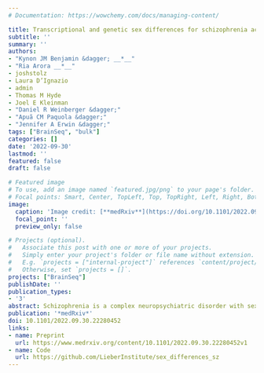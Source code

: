 ```yaml
---
# Documentation: https://wowchemy.com/docs/managing-content/

title: Transcriptional and genetic sex differences for schizophrenia across the dorsolateral prefrontal cortex, hippocampus, and caudate nucleus
subtitle: ''
summary: ''
authors:
- "Kynon JM Benjamin &dagger; __*__"
- "Ria Arora __*__"
- joshstolz
- Laura D’Ignazio
- admin
- Thomas M Hyde
- Joel E Kleinman
- "Daniel R Weinberger &dagger;"
- "Apuã CM Paquola &dagger;"
- "Jennifer A Erwin &dagger;"
tags: ["BrainSeq", "bulk"]
categories: []
date: '2022-09-30'
lastmod: ''
featured: false
draft: false

# Featured image
# To use, add an image named `featured.jpg/png` to your page's folder.
# Focal points: Smart, Center, TopLeft, Top, TopRight, Left, Right, BottomLeft, Bottom, BottomRight.
image:
  caption: 'Image credit: [**medRxiv**](https://doi.org/10.1101/2022.09.30.22280452)'
  focal_point: ''
  preview_only: false

# Projects (optional).
#   Associate this post with one or more of your projects.
#   Simply enter your project's folder or file name without extension.
#   E.g. `projects = ["internal-project"]` references `content/project/deep-learning/index.md`.
#   Otherwise, set `projects = []`.
projects: ["BrainSeq"]
publishDate: ''
publication_types:
- '3'
abstract: Schizophrenia is a complex neuropsychiatric disorder with sexually dimorphic features, including differential symptomatology, drug responsiveness, and male incidence rate. To date, only the prefrontal cortex has been examined in large-scale transcriptome analyses for sex differences in schizophrenia. Here, we examined the BrainSeq Consortium RNA-sequencing and genotypes for the caudate nucleus (n=399), dorsolateral prefrontal cortex (DLPFC; n=377), and hippocampus (n=394) to characterize sex differences in schizophrenia. We identified genomic features (genes, transcripts, exons, and exon-exon junctions) associated with sex, sex-specific expression in schizophrenia, and sex-interacting expression quantitative trait loci (si-eQTL) associated with schizophrenia risk. We found 878 unique genes with sex differences across brain regions, including ANK3, which shows male-biased expression in the caudate nucleus. X-chromosome dosage was significantly decreased in the hippocampus of female and male individuals with schizophrenia. Our sex interaction model revealed 15 novel junctions dysregulated for schizophrenia in a sex-specific manner. Sex-specific schizophrenia analysis identified dozens of expressed, sex-specific features with enrichment in the transcriptional response of cellular stress. Finally, our si-eQTL analysis revealed 974 unique genes, 14 of which are associated with schizophrenia risk. Overall, our results increased the number of annotated sex-biased features, identified sex-specific schizophrenia genes, and provided the first annotation of si-eQTL in the human DLPFC and hippocampus. Altogether, these results point to the importance of sex-informed analysis of sexually dimorphic traits and inform personalized therapeutic strategies in schizophrenia..
publication: '*medRxiv*'
doi: 10.1101/2022.09.30.22280452
links:
- name: Preprint
  url: https://www.medrxiv.org/content/10.1101/2022.09.30.22280452v1
- name: Code
  url: https://github.com/LieberInstitute/sex_differences_sz
---
```

